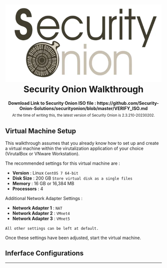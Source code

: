 <h1 align="center"><img height="250" src="../Images/SecurityOnionLogo.png" /><br> Security Onion Walkthrough</h1>

<p align="center">
  <b>Download Link to Security Onion ISO file : https://github.com/Security-Onion-Solutions/securityonion/blob/master/VERIFY_ISO.md</b>
  <br>
  <sub>At the time of writing this, the latest version of Security Onion is 2.3.210-20230202.<sub>
</p>

## Virtual Machine Setup

This walkthrough assumes that you already know how to set up and create a virtual machine within the virutalization application of your choice (VirutalBox or VNware Workstation).
    
The recommended settings for this virtual machine are :

* **Version** : Linux `CentOS 7 64-bit`
* **Disk Size** : 200 GB `Store virtual disk as a single files`
* **Memory** : 16 GB or 16,384 MB
* **Processors** : 4

Additional Network Adapter Settings :

* **Network Adapter 1** : `NAT`
* **Network Adapter 2** : `VMnet4`
* **Network Adapter 3** : `VMnet5`

`All other settings can be left at default.`
    
Once these settings have been adjusted, start the virtual machine.
    
## Inferface Configurations


    
---
